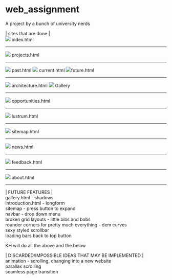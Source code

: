 # web_assignment
A project by a bunch of university nerds

| sites that are done |  
<img src="http://progressed.io/bar/99?title=Progress"> index.html  
***

<img src="http://progressed.io/bar/0?title=Pending"> projects.html   
***

<img src="http://progressed.io/bar/0?title=Pending"> past.html <img src="http://progressed.io/bar/0?title=Pending"> current.html <img src="http://progressed.io/bar/0?title=Pending">future.html  
***

<img src="http://progressed.io/bar/0?title=Pending"> architecture.html <img src="http://progressed.io/bar/0?title=Pending"> Gallery  
***

<img src="http://progressed.io/bar/0?title=Pending"> opportunities.html 
***

<img src="http://progressed.io/bar/90?title=Progress"> lustrum.html  
***

<img src="http://progressed.io/bar/100?title=Finished"> sitemap.html  
***

<img src="http://progressed.io/bar/0?title=Pending"> news.html  
***

<img src="http://progressed.io/bar/70?title=Progress"> feedback.html  
*** 

<img src="http://progressed.io/bar/1?title=Pending"> about.html  
***


|	FUTURE FEATURES		|   
gallery.html - shadows  
introduction.html - longform  
sitemap - press button to expand  
navbar - drop down menu  
broken grid layouts - little bibs and bobs  
rounder corners for pretty much everything - dem curves  
sexy styled scrollbar  
loading bars
back to top button 

KH will do all the above and the below
  
| DISCARDED/IMPOSSIBLE IDEAS THAT MAY BE IMPLEMENTED	|  
animation - scrolling, changing into a new website  
parallax scrolling  
seamless page transition  








